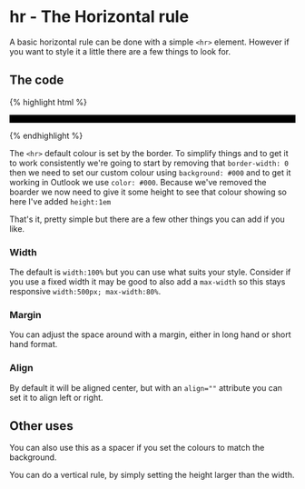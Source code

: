 # hr - The Horizontal rule
A basic horizontal rule can be done with a simple `<hr>` element.  However if you want to style it a little there are a few things to look for.

## The code
{% highlight html %}
<hr style="border-width: 0; background: #000; color: #000; height:1em">
{% endhighlight %}

The `<hr>` default colour is set by the border.  To simplify things and to get it to work consistently we're going to start by removing that `border-width: 0` then we need to set our custom colour using `background: #000` and to get it working in Outlook we use `color: #000`.  Because we've removed the boarder we now need to give it some height to see that colour showing so here I've added `height:1em`

That's it, pretty simple but there are a few other things you can add if you like.

### Width
The default is `width:100%` but you can use what suits your style.  Consider if you use a fixed width it may be good to also add a `max-width` so this stays responsive `width:500px; max-width:80%`.

### Margin
You can adjust the space around with a margin, either in long hand or short hand format.

### Align
By default it will be aligned center, but with an `align=""` attribute you can set it to align left or right.


## Other uses
You can also use this as a spacer if you set the colours to match the background.

You can do a vertical rule, by simply setting the height larger than the width.
